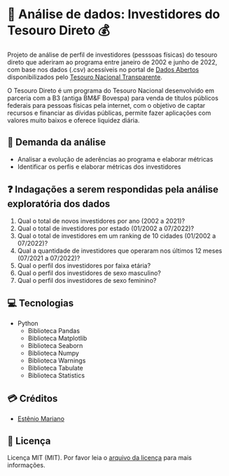# 🔎 Análise de dados: Investidores do Tesouro Direto 💰

Projeto de análise de perfil de investidores (pesssoas físicas) do tesouro direto que aderiram ao programa entre janeiro de 2002 e junho de 2022, com base nos dados (.csv) acessíveis no portal de [Dados Abertos](https://www.tesourotransparente.gov.br/ckan/dataset) disponibilizados pelo [Tesouro Nacional Transparente](https://www.tesourotransparente.gov.br/).

O Tesouro Direto é um programa do Tesouro Nacional desenvolvido em parceria com a B3 (antiga BM&F Bovespa) para venda de títulos públicos federais para pessoas físicas pela internet, com o objetivo de captar recursos e financiar as dívidas públicas, permite fazer aplicações com valores muito baixos e oferece liquidez diária.

## 📃 Demanda da análise

- Analisar a evolução de aderências ao programa e elaborar métricas
- Identificar os perfis e elaborar métricas dos investidores 

## ❓ Indagações a serem respondidas pela análise exploratória dos dados

1. Qual o total de novos investidores por ano (2002 a 2021)?
2. Qual o total de investidores por estado (01/2002 a 07/2022)?
3. Qual o total de investidores em um ranking de 10 cidades (01/2002 a 07/2022)?
4. Qual a quantidade de investidores que operaram nos últimos 12 meses (07/2021 a 07/2022)?
5. Qual o perfil dos investidores por faixa etária?
6. Qual o perfil dos investidores de sexo masculino?
7. Qual o perfil dos investidores de sexo feminino?

## 💻 Tecnologias

- Python
    - Biblioteca Pandas
    - Biblioteca Matplotlib
    - Biblioteca Seaborn
    - Biblioteca Numpy
    - Biblioteca Warnings
    - Biblioteca Tabulate
    - Biblioteca Statistics

## 💳 Créditos

- [Estênio Mariano](https://github.com/emso-exe)

## 🔖 Licença

Licença MIT (MIT). Por favor leia o [arquivo da licença](LICENSE.md) para mais informações.